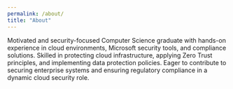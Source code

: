 ```yaml
---
permalink: /about/
title: "About"
---
```


Motivated and security-focused Computer Science graduate with hands-on experience in cloud environments, Microsoft security tools, and compliance solutions. Skilled in protecting cloud infrastructure, applying Zero Trust principles, and implementing data protection policies. Eager to contribute to securing enterprise systems and ensuring regulatory compliance in a dynamic cloud security role.
